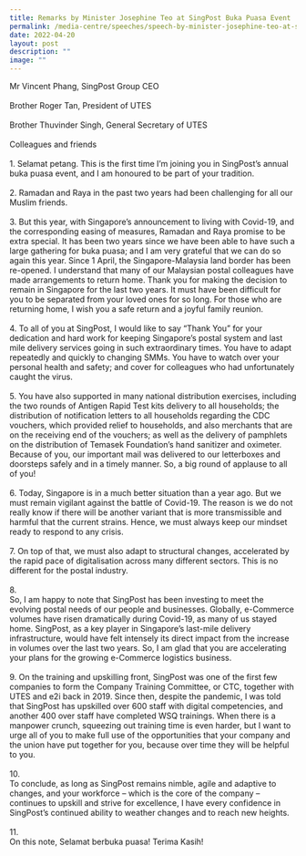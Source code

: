 ```yaml
---
title: Remarks by Minister Josephine Teo at SingPost Buka Puasa Event
permalink: /media-centre/speeches/speech-by-minister-josephine-teo-at-singpost-buka-puasa/
date: 2022-04-20
layout: post
description: ""
image: ""
---
```

Mr Vincent Phang, SingPost Group CEO<br>
<br>
Brother Roger Tan, President of UTES<br>
<br>
Brother Thuvinder Singh, General Secretary of UTES<br>
<br>
Colleagues and friends&nbsp;<br>
<br>
1.<span style="white-space: pre;">		</span>Selamat petang. This is the first time I’m joining you in SingPost’s annual buka puasa event, and I am honoured to be part of your tradition.&nbsp;<br>
<br>
2.<span style="white-space: pre;">		</span>Ramadan and Raya in the past two years had been challenging for all our Muslim friends.&nbsp;<br>
<br>
3.<span style="white-space: pre;">		</span>But this year, with Singapore’s announcement to living with Covid-19, and the corresponding easing of measures, Ramadan and Raya promise to be extra special. It has been two years since we have been able to have such a large gathering for buka puasa; and I am very grateful that we can do so again this year. Since 1 April, the Singapore-Malaysia land border has been re-opened. I understand that many of our Malaysian postal colleagues have made arrangements to return home. Thank you for making the decision to remain in Singapore for the last two years. It must have been difficult for you to be separated from your loved ones for so long. For those who are returning home, I wish you a safe return and a joyful family reunion.&nbsp;<br>
<br>
4.<span style="white-space: pre;">		</span>To all of you at SingPost, I would like to say “Thank You” for your dedication and hard work for keeping Singapore’s postal system and last mile delivery services going in such extraordinary times. You have to adapt repeatedly and quickly to changing SMMs. You have to watch over your personal health and safety; and cover for colleagues who had unfortunately caught the virus.&nbsp;&nbsp;<br>
<br>
5.<span style="white-space: pre;">		</span>You have also supported in many national distribution exercises, including the two rounds of Antigen Rapid Test kits delivery to all households; the distribution of notification letters to all households regarding the CDC vouchers, which provided relief to households, and also merchants that are on the receiving end of the vouchers; as well as the delivery of pamphlets on the distribution of Temasek Foundation’s hand sanitizer and oximeter. Because of you, our important mail was delivered to our letterboxes and doorsteps safely and in a timely manner. So, a big round of applause to all of you!&nbsp;<br>
<br>
6.<span style="white-space: pre;">		</span>Today, Singapore is in a much better situation than a year ago. But we must remain vigilant against the battle of Covid-19. The reason is we do not really know if there will be another variant that is more transmissible and harmful that the current strains. Hence, we must always keep our mindset ready to respond to any crisis.&nbsp;<br>
<br>
7.<span style="white-space: pre;">		</span>On top of that, we must also adapt to structural changes, accelerated by the rapid pace of digitalisation across many different sectors. This is no different for the postal industry.&nbsp;<br>
<br>
8.<span style="white-space: pre;">		</span>So, I am happy to note that SingPost has been investing to meet the evolving postal needs of our people and businesses. Globally, e-Commerce volumes have risen dramatically during Covid-19, as many of us stayed home. SingPost, as a key player in Singapore’s last-mile delivery infrastructure, would have felt intensely its direct impact from the increase in volumes over the last two years. So, I am glad that you are accelerating your plans for the growing e-Commerce logistics business.<br>
<br>
9.<span style="white-space: pre;">		</span>On the training and upskilling front, SingPost was one of the first few companies to form the Company Training Committee, or CTC, together with UTES and e2i back in 2019. Since then, despite the pandemic, I was told that SingPost has upskilled over 600 staff with digital competencies, and another 400 over staff have completed WSQ trainings. When there is a manpower crunch, squeezing out training time is even harder, but I want to urge all of you to make full use of the opportunities that your company and the union have put together for you, because over time they will be helpful to you.&nbsp;<br>
<br>
10.<span style="white-space: pre;">		</span>To conclude, as long as SingPost remains nimble, agile and adaptive to changes, and your workforce – which is the core of the company – continues to upskill and strive for excellence, I have every confidence in SingPost’s continued ability to weather changes and to reach new heights.&nbsp;<br>
<br>
11.<span style="white-space: pre;">		</span>On this note, Selamat berbuka puasa! Terima Kasih!&nbsp;<br>



